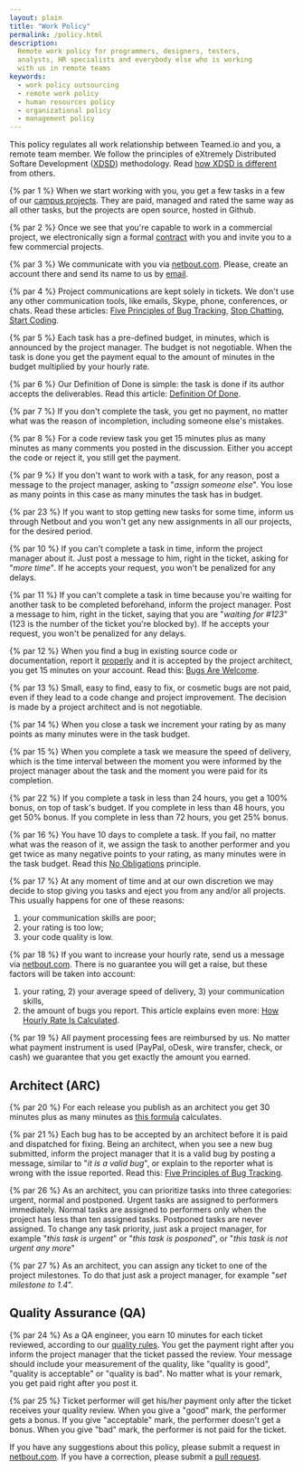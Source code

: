 ```yaml
---
layout: plain
title: "Work Policy"
permalink: /policy.html
description:
  Remote work policy for programmers, designers, testers,
  analysts, HR specialists and everybody else who is working
  with us in remote teams
keywords:
  - work policy outsourcing
  - remote work policy
  - human resources policy
  - organizational policy
  - management policy
---
```


This policy regulates all work relationship between Teamed.io
and you, a remote team member. We follow the principles of
eXtremely Distributed Softare Development ([XDSD](http://www.xdsd.org)) methodology. Read
[how XDSD is different](http://www.yegor256.com/2014/04/17/how-xdsd-is-different.html) from others.

{% par 1 %}
When we start working with you, you get a few tasks in a few of our
[campus projects](/campus.html). They are paid, managed and rated the same
way as all other tasks, but the projects are open source, hosted in Github.

{% par 2 %}
Once we see that you're capable to work in a commercial project,
we electronically sign a formal [contract](/engineer.pdf) with you and invite you to
a few commercial projects.

{% par 3 %}
We communicate with you via [netbout.com](http://www.netbout.com). Please, create
an account there and send its name to us by [email](mailto:dev@teamed.io).

{% par 4 %}
Project communications are kept solely in tickets. We don't use any other
communication tools, like emails, Skype, phone, conferences, or chats.
Read these articles:
[Five Principles of Bug Tracking](http://www.yegor256.com/2014/11/24/principles-of-bug-tracking.html),
[Stop Chatting, Start Coding](http://www.yegor256.com/2014/10/07/stop-chatting-start-coding.html).

{% par 5 %}
Each task has a pre-defined budget, in minutes, which is announced by the project
manager. The budget is not negotiable. When the task is done
you get the payment equal to the amount of minutes in the budget multiplied
by your hourly rate.

{% par 6 %}
Our Definition of Done is simple: the task is done if
its author accepts the deliverables.
Read this article: [Definition Of Done](http://www.yegor256.com/2014/04/15/definition-of-done.html).

{% par 7 %}
If you don't complete the task, you get no payment, no matter what
was the reason of incompletion, including someone else's mistakes.

{% par 8 %}
For a code review task you get 15 minutes plus as many minutes
as many comments you posted in the discussion. Either you accept
the code or reject it, you still get the payment.

{% par 9 %}
If you don't want to work with a task, for any reason, post a message
to the project manager, asking to "_assign someone else_". You lose
as many points in this case as many minutes the task has in budget.

{% par 23 %}
If you want to stop getting new tasks for some time, inform us
through Netbout and you won't get any new assignments in all our projects,
for the desired period.

{% par 10 %}
If you can't complete a task in time, inform the project manager about it. Just
post a message to him, right in the ticket, asking for "_more time_". If he
accepts your request, you won't be penalized for any delays.

{% par 11 %}
If you can't complete a task in time because you're waiting for another
task to be completed beforehand, inform the project manager. Post a message
to him, right in the ticket, saying that you are "_waiting for #123_"
(123 is the number of the ticket you're blocked by).
If he accepts your request, you won't be penalized for any delays.

{% par 12 %}
When you find a bug in existing source code or documentation, report it
[properly](http://www.yegor256.com/2014/11/24/principles-of-bug-tracking.html)
and it is accepted by the project architect, you get 15 minutes on
your account. Read this: [Bugs Are Welcome](http://www.yegor256.com/2014/04/13/bugs-are-welcome.html).

{% par 13 %}
Small, easy to find, easy to fix, or cosmetic bugs are not paid,
even if they lead to a code change and project improvement. The
decision is made by a project architect and is not negotiable.

{% par 14 %}
When you close a task we increment your rating by as many points as many
minutes were in the task budget.

{% par 15 %}
When you complete a task we measure the speed of delivery, which is the
time interval between the moment you were informed by the project manager
about the task and the moment you were paid for its completion.

{% par 22 %}
If you complete a task in less than 24 hours, you get a 100% bonus, on top
of task's budget. If you complete in less than 48 hours, you get 50% bonus.
If you complete in less than 72 hours, you get 25% bonus.

{% par 16 %}
You have 10 days to complete a task. If you fail,
no matter what was the reason of it, we assign the task to another
performer and you get twice as many negative points to your rating, as
many minutes were in the task budget.
Read this [No Obligations](http://www.yegor256.com/2014/04/13/no-obligations-principle.html) principle.

{% par 17 %}
At any moment of time and at our own discretion we may decide to stop
giving you tasks and eject you from any and/or all projects. This usually
happens for one of these reasons:
1) your communication skills are poor;
2) your rating is too low;
3) your code quality is low.

{% par 18 %}
If you want to increase your hourly rate, send us a message via
[netbout.com](http://www.netbout.com). There is no guarantee you will get
a raise, but these factors will be taken into account:
1) your rating, 2) your average speed of delivery, 3) your communication skills,
4) the amount of bugs you report. This article explains even more:
[How Hourly Rate Is Calculated](http://www.yegor256.com/2014/04/20/how-hourly-rate-is-calculated.html).

{% par 19 %}
All payment processing fees are reimbursed by us. No matter what payment
instrument is used (PayPal, oDesk, wire transfer, check, or cash) we guarantee
that you get exactly the amount you earned.

## Architect (ARC)

{% par 20 %}
For each release you publish as an architect you get 30 minutes plus as many minutes
as [this formula](/release.html) calculates.

{% par 21 %}
Each bug has to be accepted by an architect before it is paid and dispatched
for fixing. Being an architect, when you see a new bug submitted, inform
the project manager that it is a valid bug by posting a message, similar
to "_it is a valid bug_", or explain to the reporter what is wrong with
the issue reported. Read this:
[Five Principles of Bug Tracking](http://www.yegor256.com/2014/11/24/principles-of-bug-tracking.html).

{% par 26 %}
As an architect, you can prioritize tasks into three categories: urgent, normal
and postponed. Urgent tasks are assigned to performers immediately. Normal
tasks are assigned to performers only when the project has less than ten
assigned tasks. Postponed tasks are never assigned. To change any task
priority, just ask a project manager, for example "_this task is urgent_"
or "_this task is posponed_", or "_this task is not urgent any more_"

{% par 27 %}
As an architect, you can assign any ticket to one of the project milestones.
To do that just ask a project manager, for example "_set milestone to 1.4_".

## Quality Assurance (QA)

{% par 24 %}
As a QA engineer, you earn 10 minutes for each ticket reviewed, according to
our [quality rules](/qa.html). You get
the payment right after you inform the project manager that the ticket
passed the review. Your message should include your measurement of the
quality, like "quality is good", "quality is acceptable" or "quality is bad".
No matter what is your remark, you get paid right after you post it.

{% par 25 %}
Ticket performer will get his/her payment only after the ticket receives
your quality review. When you give a "good" mark, the performer gets a
bonus. If you give "acceptable" mark, the performer doesn't get a bonus. When
you give "bad" mark, the performer is not paid for the ticket.

If you have any suggestions about this policy, please submit a request
in [netbout.com](http://www.netbout.com). If you have a correction, please
submit a [pull request](https://github.com/teamed/teamed.io).

